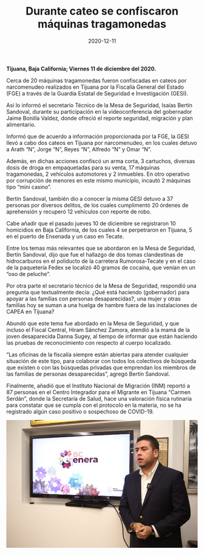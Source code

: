 ﻿---
layout: blog
title:  "Durante cateo se confiscaron máquinas tragamonedas"
date:   2020-12-11
categories: tijuana
permalink: /:categories/:title:output_ext
image: /img/cnr/durante-cateo-de-confiscan.jpeg
alt: "Durante cateo se confiscaron máquinas tragamonedas"
autor: 
--- 

**Tijuana, Baja California; Viernes 11 de diciembre del 2020.**


Cerca de 20 máquinas tragamonedas fueron confiscadas en cateos por narcomenudeo realizados en Tijuana por la Fiscalía General del Estado (FGE) a través de la Guardia Estatal de Seguridad e Investigación (GESI). 


Así lo informó el secretario Técnico de la Mesa de Seguridad, Isaías Bertín Sandoval, durante su participación en la videoconferencia del gobernador Jaime Bonilla Valdez, donde ofreció el reporte seguridad, migración y plan alimentario. 


Informó que de acuerdo a información proporcionada por la FGE, la GESI llevó a cabo dos cateos en Tijuana por narcomenudeo, en los cuales detuvo a Arath “N”, Jorge “N”, Reyes “N”, Alfredo “N” y Omar “N”. 


Además, en dichas acciones confiscó un arma corta, 3 cartuchos, diversas dosis de droga en empaquetadas para su venta, 17 máquinas tragamonedas, 2 vehículos automotores y 2 inmuebles. En otro operativo por corrupción de menores en este mismo municipio, incautó 2 máquinas tipo “mini casino”. 


Bertín Sandoval, también dio a conocer la misma GESI detuvo a 37 personas por diversos delitos, de los cuales cumplimentó 20 órdenes de aprehensión y recuperó 12 vehículos con reporte de robo. 


Cabe añadir que el pasado jueves 10 de diciembre se registraron 10 homicidios en Baja California, de los cuales 4 se perpetraron en Tijuana, 5 en el puerto de Ensenada y un caso en Tecate. 


Entre los temas más relevantes que se abordaron en la Mesa de Seguridad, Bertín Sandoval, dijo que fue el hallazgo de dos tomas clandestinas de hidrocarburos en el poliducto de la carretera Rumorosa-Tecate y en el caso de la paquetería Fedex se localizó 40 gramos de cocaína, que venían en un “oso de peluche”. 


Por otra parte el secretario técnico de la Mesa de Seguridad, respondió una pregunta que textualmente decía: ¿Qué está haciendo (gobernador) para apoyar a las familias con personas desaparecidas?, una mujer y otras familias hoy se suman a una huelga de hambre fuera de las instalaciones de CAPEA en Tijuana? 


Abundó que este tema fue abordado en la Mesa de Seguridad, y que incluso el Fiscal Central, Hiram Sánchez Zamora, atendió a la mamá de la joven desaparecida Danna Sugey, al tiempo de informar que están haciendo las pruebas de reconocimiento con respecto al cuerpo localizado. 


“Las oficinas de la fiscalía siempre están abiertas para atender cualquier situación de este tipo, para colaborar con todos los colectivos de búsqueda que existen o con las búsquedas privadas que emprendan los miembros de las familias de personas desaparecidas”, agregó Bertín Sandoval. 


Finalmente, añadió que el Instituto Nacional de Migración (INM) reportó a 87 personas en el Centro Integrador para el Migrante en Tijuana “Carmen Serdán”, donde la Secretaría de Salud, hace una valoración física rutinaria para constatar que se cumpla con el protocolo en la materia, no se ha registrado algún caso positivo o sospechoso de COVID-19.

<div id="carouselExampleSlidesOnly" class="carousel slide" data-ride="carousel">
  <div class="carousel-inner">
    <div class="carousel-item active">
       <img class="d-block w-100" src="/img/cnr/durante-cateo-de-confiscan.jpeg" loading="lazy"  alt="Durante cateo se confiscaron máquinas tragamonedas">
    </div>
  </div>
</div>